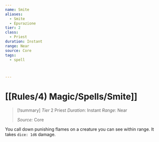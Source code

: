 ```yaml
---
name: Smite
aliases:
  - Smite
  - Epurazione
tier: 2
class:
  - Priest
duration: Instant
range: Near
source: Core
tags:
  - spell



---
```

# [[Rules/4) Magic/Spells/Smite]]

>[!summary]
> *Tier* 2
> Priest
> *Duration*: Instant
> *Range*: Near
> 
> *Source:* Core




You call down punishing flames on a creature you can see within range. It takes `dice: 1d6` damage.
